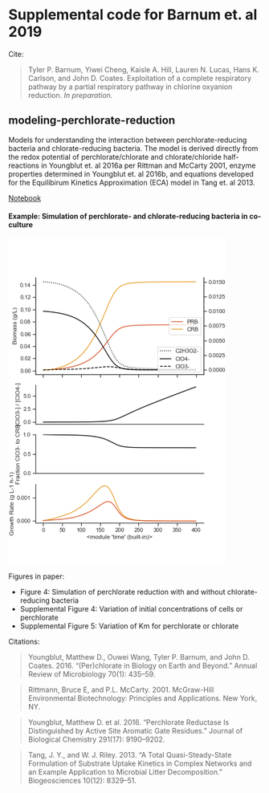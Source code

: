 # Supplemental code for Barnum et. al 2019

Cite:

>Tyler P. Barnum, Yiwei Cheng, Kaisle A. Hill, Lauren N. Lucas, Hans K. Carlson, and John D. Coates. Exploitation of a complete respiratory pathway by a partial respiratory pathway in chlorine oxyanion reduction. *In preparation.*

## modeling-perchlorate-reduction

Models for understanding the interaction between perchlorate-reducing bacteria and chlorate-reducing bacteria. The model is derived directly from the redox potential of perchlorate/chlorate and chlorate/chloride half-reactions in Youngblut et. al 2016a per Rittman and McCarty 2001, enzyme properties determined in Youngblut et. al 2016b, and equations developed for the Equilibirum Kinetics Approximation (ECA) model in Tang et. al 2013.

[Notebook](https://github.com/tylerbarnum/perchlorate-and-chlorate-reduction-2019/blob/master/modeling-perchlorate-reduction/modeling_perchlorate_reduction.ipynb)

#### Example: Simulation of perchlorate- and chlorate-reducing bacteria in co-culture
![example plot](https://github.com/tylerbarnum/perchlorate-and-chlorate-reduction-2019/blob/master/modeling-perchlorate-reduction/data/eca-prb-and-crb.png)

Figures in paper:
- Figure 4: Simulation of perchlorate reduction with and without chlorate-reducing bacteria
- Supplemental Figure 4: Variation of initial concentrations of cells or perchlorate
- Supplemental Figure 5: Variation of Km for perchlorate or chlorate

Citations:
> Youngblut, Matthew D., Ouwei Wang, Tyler P. Barnum, and John D. Coates. 2016. “(Per)chlorate in Biology on Earth and Beyond.” Annual Review of Microbiology 70(1): 435–59.

> Rittmann, Bruce E, and P.L. McCarty. 2001. McGraw-Hill Environmental Biotechnology: Principles and Applications. New York, NY.

> Youngblut, Matthew D. et al. 2016. “Perchlorate Reductase Is Distinguished by Active Site Aromatic Gate Residues.” Journal of Biological Chemistry 291(17): 9190–9202.

>Tang, J. Y., and W. J. Riley. 2013. “A Total Quasi-Steady-State Formulation of Substrate Uptake Kinetics in Complex Networks and an Example Application to Microbial Litter Decomposition.” Biogeosciences 10(12): 8329–51.
